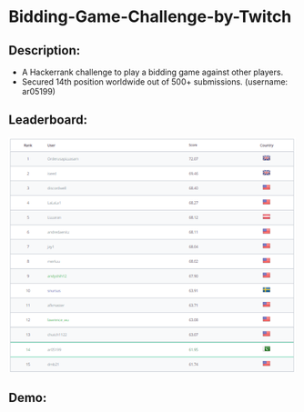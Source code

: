 # Bidding-Game-Challenge-by-Twitch

## Description:

- A Hackerrank challenge to play a bidding game against other players.
- Secured 14th position worldwide out of 500+ submissions. (username: ar05199)


## Leaderboard:

![](leaderboard.PNG)

## Demo:


